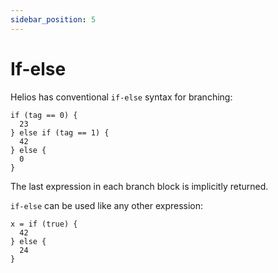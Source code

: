 ```yaml
---
sidebar_position: 5
---
```

# If-else

Helios has conventional `if-else` syntax for branching:

```helios
if (tag == 0) {
  23
} else if (tag == 1) {
  42
} else {
  0
}
```

The last expression in each branch block is implicitly returned.

`if-else` can be used like any other expression:

```helios
x = if (true) {
  42
} else {
  24
}
```
